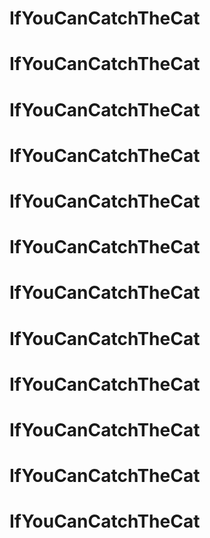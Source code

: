 # IfYouCanCatchTheCat
# IfYouCanCatchTheCat
# IfYouCanCatchTheCat
# IfYouCanCatchTheCat
# IfYouCanCatchTheCat
# IfYouCanCatchTheCat
# IfYouCanCatchTheCat
# IfYouCanCatchTheCat
# IfYouCanCatchTheCat
# IfYouCanCatchTheCat
# IfYouCanCatchTheCat
# IfYouCanCatchTheCat
